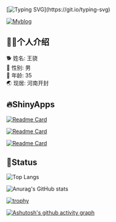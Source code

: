 [![Typing SVG](https://readme-typing-svg.demolab.com?font=Source+Code+Pro&size=26&pause=1000&center=true&width=435&lines=%40shawn+sudo+rm+-rf+%2F*)](https://git.io/typing-svg)

<div align="center>
  
![visitors](https://visitor-badge.glitch.me/badge?page_id=page.id&left_color=green&right_color=red) [![Myblog](https://img.shields.io/badge/Blog-ShanwLearnBioinfo-purple)](https://shawnwx2019.github.io/)

</div>


## 👴🏻个人介绍

🐕 姓名: 王骁  
👦 性别: 男  
🧭 年龄: 35  
🌏 现居: 河南开封  

## 🔥ShinyApps

[![Readme Card](https://github-readme-stats.vercel.app/api/pin/?username=ShawnWx2019&repo=MetMiner&show_owner=true)](https://github.com/ShawnWx2019/MetMiner)

[![Readme Card](https://github-readme-stats.vercel.app/api/pin/?username=ShawnWx2019&repo=WGCNA-shinyApp&show_owner=true)](https://github.com/ShawnWx2019/WGCNA-shinyApp)

[![Readme Card](https://github-readme-stats.vercel.app/api/pin/?username=tidymass&repo=tidymass_shiny&show_owner=true)](https://github.com/tidymass/tidymass_shiny)

## 🌈Status

![Top Langs](https://github-readme-stats.vercel.app/api/top-langs/?username=ShawnWx2019&hide_progress=true&hide=javascript,html,tex,css)

![Anurag's GitHub stats](https://github-readme-stats.vercel.app/api?username=ShawnWx2019&show_icons=true)

[![trophy](https://github-profile-trophy.vercel.app/?username=ShawnWx2019)](https://github.com/ryo-ma/github-profile-trophy)

[![Ashutosh's github activity graph](https://github-readme-activity-graph.vercel.app/graph?username=ShawnWx2019&theme=github)](https://github.com/ashutosh00710/github-readme-activity-graph)
